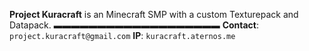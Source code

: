 **Project Kuracraft** is an Minecraft SMP with a custom Texturepack and Datapack.
▬▬▬▬▬▬▬▬▬▬▬▬▬▬▬▬▬▬▬
**Contact**: `project.kuracraft@gmail.com`
**IP**:  `kuracraft.aternos.me`

<!---
ProjectKuracraft/ProjectKuracraft is a ✨ special ✨ repository because its `README.md` (this file) appears on your GitHub profile.
You can click the Preview link to take a look at your changes.
--->
